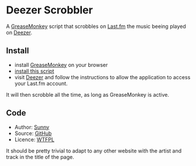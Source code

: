 Deezer Scrobbler
================

A [GreaseMonkey][] script that scrobbles on [Last.fm][] the music beeing played on [Deezer][].

Install
-------

- install [GreaseMonkey][] on your browser
- [install this script][install]
- visit [Deezer][] and follow the instructions to allow the application to access your Last.fm account.

It will then scrobble all the time, as long as GreaseMonkey is active.

Code
----

- Author: [Sunny][]
- Source: [GitHub][]
- Licence: [WTFPL][]

It should be pretty trivial to adapt to any other website with the artist and track in the title of the page.

  [last.fm]:      http://last.fm "Last.fm"
  [deezer]:       http://deezer.com "Deezer"
  [greasemonkey]: https://addons.mozilla.org/fr/firefox/addon/748  "Install GreaseMonkey addon to Firefox"
  [install]:      http://github.com/sunny/deezer-scrobbler-userscript/raw/master/deezer-scrobbler.user.js "Install this GreaseMonkey userscript"
  [github]:       http://github.com/sunny/deezer-scrobbler-userscript "The source on GitHub"
  [wtfpl]:        http://sam.zoy.org/wtfpl/ "Do What The Fuck You Want To Public License"
  [sunny]:        http://sunfox.org "Sunny Ripert's den"

